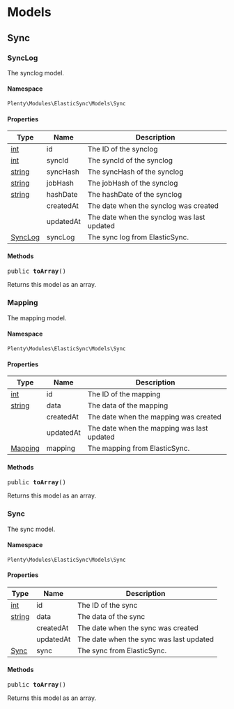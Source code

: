 

# Models<a name="elasticsync_models"></a>
    
## Sync<a name="elasticsync_models_sync"></a>
### SyncLog<a name="elasticsync_sync_synclog"></a>

The synclog model.


#### Namespace

`Plenty\Modules\ElasticSync\Models\Sync`




#### Properties

<table class="table table-bordered table-striped table-condensed table-hover">
    <thead>
    <tr>
        <th>Type</th>
        <th>Name</th>
        <th>Description</th>
    </tr>
    </thead>
    <tbody><tr>
            <td><a target="_blank" href="http://php.net/int">int</a></td>
            <td>id</td>
            <td>The ID of the synclog</td>
        </tr><tr>
            <td><a target="_blank" href="http://php.net/int">int</a></td>
            <td>syncId</td>
            <td>The syncId of the synclog</td>
        </tr><tr>
            <td><a target="_blank" href="http://php.net/string">string</a></td>
            <td>syncHash</td>
            <td>The syncHash of the synclog</td>
        </tr><tr>
            <td><a target="_blank" href="http://php.net/string">string</a></td>
            <td>jobHash</td>
            <td>The jobHash of the synclog</td>
        </tr><tr>
            <td><a target="_blank" href="http://php.net/string">string</a></td>
            <td>hashDate</td>
            <td>The hashDate of the synclog</td>
        </tr><tr>
            <td><a href="miscellaneous#miscellaneous__"></a>
</td>
            <td>createdAt</td>
            <td>The date when the synclog was created</td>
        </tr><tr>
            <td><a href="miscellaneous#miscellaneous__"></a>
</td>
            <td>updatedAt</td>
            <td>The date when the synclog was last updated</td>
        </tr><tr>
            <td><a href="elasticsync#elasticsync_sync_synclog">SyncLog</a>
</td>
            <td>syncLog</td>
            <td>The sync log from ElasticSync.</td>
        </tr></tbody>
</table>


#### Methods

<pre>public <strong>toArray</strong>()</pre>

    
Returns this model as an array.
    

### Mapping<a name="elasticsync_sync_mapping"></a>

The mapping model.


#### Namespace

`Plenty\Modules\ElasticSync\Models\Sync`




#### Properties

<table class="table table-bordered table-striped table-condensed table-hover">
    <thead>
    <tr>
        <th>Type</th>
        <th>Name</th>
        <th>Description</th>
    </tr>
    </thead>
    <tbody><tr>
            <td><a target="_blank" href="http://php.net/int">int</a></td>
            <td>id</td>
            <td>The ID of the mapping</td>
        </tr><tr>
            <td><a target="_blank" href="http://php.net/string">string</a></td>
            <td>data</td>
            <td>The data of the mapping</td>
        </tr><tr>
            <td><a href="miscellaneous#miscellaneous__"></a>
</td>
            <td>createdAt</td>
            <td>The date when the mapping was created</td>
        </tr><tr>
            <td><a href="miscellaneous#miscellaneous__"></a>
</td>
            <td>updatedAt</td>
            <td>The date when the mapping was last updated</td>
        </tr><tr>
            <td><a href="elasticsync#elasticsync_sync_mapping">Mapping</a>
</td>
            <td>mapping</td>
            <td>The mapping from ElasticSync.</td>
        </tr></tbody>
</table>


#### Methods

<pre>public <strong>toArray</strong>()</pre>

    
Returns this model as an array.
    

### Sync<a name="elasticsync_sync_sync"></a>

The sync model.


#### Namespace

`Plenty\Modules\ElasticSync\Models\Sync`




#### Properties

<table class="table table-bordered table-striped table-condensed table-hover">
    <thead>
    <tr>
        <th>Type</th>
        <th>Name</th>
        <th>Description</th>
    </tr>
    </thead>
    <tbody><tr>
            <td><a target="_blank" href="http://php.net/int">int</a></td>
            <td>id</td>
            <td>The ID of the sync</td>
        </tr><tr>
            <td><a target="_blank" href="http://php.net/string">string</a></td>
            <td>data</td>
            <td>The data of the sync</td>
        </tr><tr>
            <td><a href="miscellaneous#miscellaneous__"></a>
</td>
            <td>createdAt</td>
            <td>The date when the sync was created</td>
        </tr><tr>
            <td><a href="miscellaneous#miscellaneous__"></a>
</td>
            <td>updatedAt</td>
            <td>The date when the sync was last updated</td>
        </tr><tr>
            <td><a href="elasticsync#elasticsync_sync_sync">Sync</a>
</td>
            <td>sync</td>
            <td>The sync from ElasticSync.</td>
        </tr></tbody>
</table>


#### Methods

<pre>public <strong>toArray</strong>()</pre>

    
Returns this model as an array.
    
